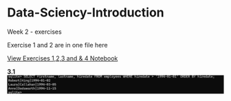 # Data-Sciency-Introduction
Week 2 - exercises



Exercise 1 and 2 are in one file here 

[View Exercises 1,2,3 and & 4 Notebook](https://github.com/tammekasra/Data-Sciency-Introduction/blob/main/Week_2_exercises.ipynb)



**3.1**  
![Homework 3.1 Screenshot](https://github.com/tammekasra/Data-Sciency-Introduction/raw/main/1.png)


